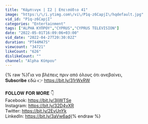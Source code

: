```yaml
---
title: "Κάμπινγκ | Σ2 | Επεισόδιο 41"
image: "https:\/\/i.ytimg.com\/vi\/P1q-z6CapjI\/hqdefault.jpg"
vid_id: "P1q-z6CapjI"
categories: "Entertainment"
tags: ["ALPHA ΚΥΠΡΟΥ","CYPRUS","CYPRUS TELEVISION"]
date: "2022-05-01T16:09:06+03:00"
vid_date: "2022-04-27T20:30:02Z"
duration: "PT44M47S"
viewcount: "34721"
likeCount: "626"
dislikeCount: ""
channel: "Alpha Κύπρου"
---
```

{% raw %}Για να βλέπεις πριν από όλους ότι ανεβαίνει, <br />𝐒𝐮𝐛𝐬𝐜𝐫𝐢𝐛𝐞 εδώ 👉 <a rel="nofollow" target="blank" href="https://bit.ly/31rWxRW">https://bit.ly/31rWxRW</a><br /><br />𝐅𝐎𝐋𝐋𝐎𝐖 𝐅𝐎𝐑 𝐌𝐎𝐑𝐄 👇<br />Facebook: <a rel="nofollow" target="blank" href="https://bit.ly/3ljWTSe">https://bit.ly/3ljWTSe</a><br />Instagram: <a rel="nofollow" target="blank" href="https://bit.ly/32D4vXR">https://bit.ly/32D4vXR</a><br />Twitter: <a rel="nofollow" target="blank" href="https://bit.ly/2EvUnYk">https://bit.ly/2EvUnYk</a><br />LinkedIn: <a rel="nofollow" target="blank" href="https://bit.ly/3aVw6ad">https://bit.ly/3aVw6ad</a>{% endraw %}
